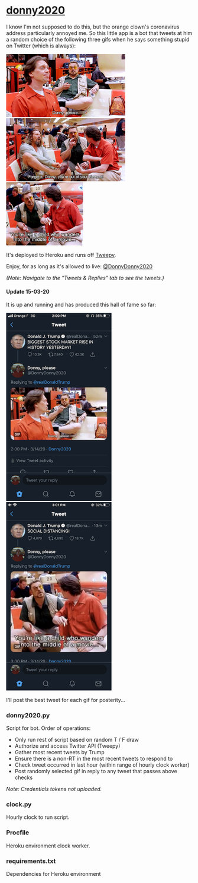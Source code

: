 # <a href="https://twitter.com/DonnyDonny2020">donny2020</a>

I know I'm not supposed to do this, but the orange clown's coronavirus address particularly annoyed me. So this little app is a bot that tweets at him a random choice of the following three gifs when he says something stupid on Twitter (which is always):

<img src="https://github.com/jbachlombardo/donny2020/blob/master/please.gif" height=170> <img src="https://github.com/jbachlombardo/donny2020/blob/master/out_of_element.gif" height=170> <img src="https://github.com/jbachlombardo/donny2020/blob/master/child.gif" height=170>

It's deployed to Heroku and runs off <a href="http://docs.tweepy.org/en/latest/">Tweepy</a>.

Enjoy, for as long as it's allowed to live: <a href="https://twitter.com/DonnyDonny2020">@DonnyDonny2020</a>

*(Note: Navigate to the "Tweets & Replies" tab to see the tweets.)*

#### Update 15-03-20

It is up and running and has produced this hall of fame so far:

<a href="https://twitter.com/DonnyDonny2020/status/1238812133443452933"><img src="https://github.com/jbachlombardo/donny2020/blob/master/IMG_0575.PNG" width="285"></a> <a href="https://twitter.com/DonnyDonny2020/status/1238827222716289024"><img src="https://github.com/jbachlombardo/donny2020/blob/master/IMG_0576.PNG" width="285"></a>

I'll post the best tweet for each gif for posterity...

### donny2020.py

Script for bot. Order of operations:
- Only run rest of script based on random T / F draw
- Authorize and access Twitter API (Tweepy)
- Gather most recent tweets by Trump
- Ensure there is a non-RT in the most recent tweets to respond to
- Check tweet occurred in last hour (within range of hourly clock worker)
- Post randomly selected gif in reply to any tweet that passes above checks

*Note: Credentials tokens not uploaded.*

### clock.py

Hourly clock to run script.

### Procfile

Heroku environment clock worker.

### requirements.txt

Dependencies for Heroku environment
